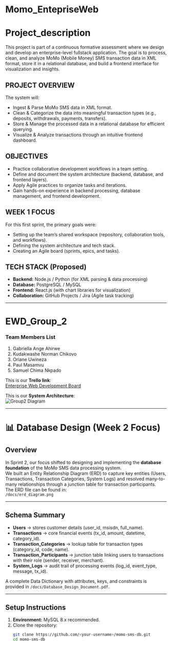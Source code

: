 # Momo_EntepriseWeb

# Project_description
This project is part of a continuous formative assessment where we design and develop an enterprise-level fullstack application. The goal is to process, clean, and analyze MoMo (Mobile Money) SMS transaction data in XML format, store it in a relational database, and build a frontend interface for visualization and insights.

## PROJECT OVERVIEW
The system will:
- Ingest & Parse MoMo SMS data in XML format.
- Clean & Categorize the data into meaningful transaction types (e.g., deposits, withdrawals, payments, transfers).
- Store & Manage the processed data in a relational database for efficient querying.
- Visualize & Analyze transactions through an intuitive frontend dashboard.

## OBJECTIVES
- Practice collaborative development workflows in a team setting.
- Define and document the system architecture (backend, database, and frontend layers).
- Apply Agile practices to organize tasks and iterations.
- Gain hands-on experience in backend processing, database management, and frontend development.

## WEEK 1 FOCUS
For this first sprint, the primary goals were:
- Setting up the team’s shared workspace (repository, collaboration tools, and workflows).
- Defining the system architecture and tech stack.
- Creating an Agile board (sprints, epics, and tasks).

## TECH STACK (Proposed)
- **Backend:** Node.js / Python (for XML parsing & data processing)  
- **Database:** PostgreSQL / MySQL  
- **Frontend:** React.js (with chart libraries for visualization)  
- **Collaboration:** GitHub Projects / Jira (Agile task tracking)

---

# EWD_Group_2
### Team Members List
1. Gabriella Ange Ahirwe  
2. Kudakwashe Norman Chikovo  
3. Oriane Uwineza  
4. Paul Masamvu  
5. Samuel Chima Nkpado  

This is our **Trello link**:  
[Enterprise Web Development Board](https://trello.com/invite/b/68bde71e2a7c3f2073109e49/ATTIb12ed74dfb3852d1ce5ad01f5ce2f422419F377B/enterprise-web-development-g2)

This is our **System Architecture**:  
![Group2 Diagram](https://github.com/user-attachments/assets/b4469cf7-86fc-41ea-afc4-4d989a8462e8)

---

# 📊 Database Design (Week 2 Focus)

## Overview
In Sprint 2, our focus shifted to designing and implementing the **database foundation** of the MoMo SMS data processing system.  
We built an Entity Relationship Diagram (ERD) to capture key entities (Users, Transactions, Transaction Categories, System Logs) and resolved many-to-many relationships through a junction table for transaction participants.  
The ERD file can be found in:  
`/docs/erd_diagram.png`

---

## Schema Summary
- **Users** → stores customer details (user_id, msisdn, full_name).  
- **Transactions** → core financial events (tx_id, amount, datetime, category_id).  
- **Transaction_Categories** → lookup table for transaction types (category_id, code, name).  
- **Transaction_Participants** → junction table linking users to transactions with their role (sender, receiver, merchant).  
- **System_Logs** → audit trail of processing events (log_id, event_type, message, tx_id).  

A complete Data Dictionary with attributes, keys, and constraints is provided in `/docs/Database_Design_Document.pdf`.

---

## Setup Instructions
1. **Environment:** MySQL 8.x recommended.  
2. Clone the repository:
   ```bash
   git clone https://github.com/<your-username>/momo-sms-db.git
   cd momo-sms-db
